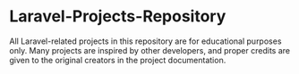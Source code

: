 # Laravel-Projects-Repository
All Laravel-related projects in this repository are for educational purposes only. Many projects are inspired by other developers, and proper credits are given to the original creators in the project documentation.
